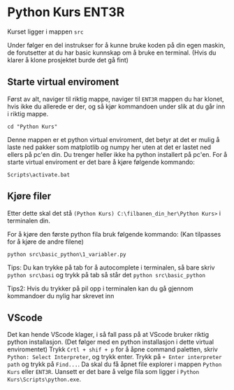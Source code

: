 # Python Kurs ENT3R

Kurset ligger i mappen `src`

Under følger en del instrukser for å kunne bruke koden på din egen maskin, de forutsetter at du har basic kunnskap om å bruke en terminal. (Hvis du klarer å klone prosjektet burde det gå fint)

## Starte virtual enviroment

Først av alt, naviger til riktig mappe, naviger til `ENT3R` mappen du har klonet, hvis ikke du allerede er der, og så kjør kommandoen under slik at du går inn i riktig mappe.

```shell script
cd "Python Kurs"
```

Denne mappen er et python virtual enviroment, det betyr at det er mulig å laste ned pakker som matplotlib og numpy her uten at det er lastet ned ellers på pc'en din.
Du trenger heller ikke ha python installert på pc'en. For å starte virtual enviroment er det bare å kjøre følgende kommando:

```shell script
Scripts\activate.bat
```

## Kjøre filer

Etter dette skal det stå `(Python Kurs) C:\filbanen_din_her\Python Kurs>` i terminalen din.

For å kjøre den første python fila bruk følgende kommando: (Kan tilpasses for å kjøre de andre filene)

```shell script
python src\basic_python\1_variabler.py
```

Tips: Du kan trykke på tab for å autocomplete i terminalen, så bare skriv `python src\basi` og trykk på tab så står det `python src\basic_python`

Tips2: Hvis du trykker på pil opp i terminalen kan du gå gjennom kommandoer du nylig har skrevet inn

## VScode

Det kan hende VScode klager, i så fall pass på at VScode bruker riktig python installasjon. (Det følger med en python installasjon i dette virtual enviromentet)
Trykk `Crtl + shif + p` for å åpne command paletten, skriv `Python: Select Interpreter`, og trykk enter. Trykk på `+ Enter interpreter path` og trykk på `Find...`. Da skal du få åpnet file explorer i mappen `Python Kurs` eller `ENT3R`. Uansett er det bare å velge fila som ligger i `Python Kurs\Scripts\python.exe`.
